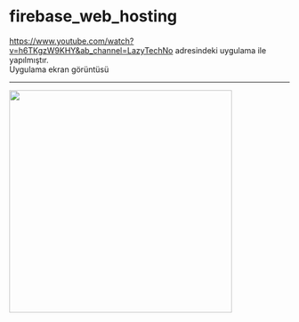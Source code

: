 # firebase_web_hosting

https://www.youtube.com/watch?v=h6TKgzW9KHY&ab_channel=LazyTechNo adresindeki uygulama ile yapılmıştır.
<BR>
Uygulama ekran görüntüsü
<HR>
<img src="https://github.com/VedatBiner/flutter-codes/blob/master/firebase_web_hosying/screen_shots/img-01.png" height="400em"/>